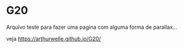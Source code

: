 # G20

Arquivo teste para fazer uma pagina com alguma forma de parallax...

veja https://arthurwelle.github.io/G20/

